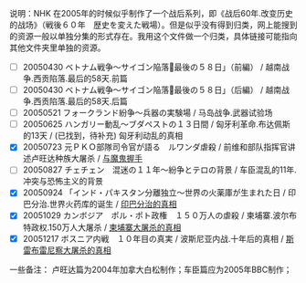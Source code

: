 说明：NHK 在2005年的时候似乎制作了一个战后系列，即《战后60年.改变历史的战场》（戦後６０年　歴史を変えた戦場）。但是似乎没有得到归类，网上能搜到的资源一般以单独分集的形式存在。我用这个文件做一个归类，具体链接可能指向其他文件夹里单独的资源。

- [ ] 20050430 ベトナム戦争～サイゴン陥落最後の５８日」（前編） / 越南战争.西贡陷落.最后的58天.前篇
- [ ] 20050430 ベトナム戦争～サイゴン陥落最後の５８日」（后編） / 越南战争.西贡陷落.最后的58天.后篇
- [ ] 20050521 フォークランド紛争～兵器の実験場 / 马岛战争.武器试验场
- [ ] 20050625 ハンガリー動乱～ブダペストの１３日間 / 匈牙利革命.布达佩斯的13天 / (已找到，待补充) 匈牙利动乱的真相
- [x] 20050723 元ＰＫＯ部隊司令官が語る　ルワンダ虐殺 / 前维和部队指挥官讲述卢旺达种族大屠杀 / [与魔鬼握手](https://github.com/AGX-04/eMule_Sharing/blob/main/NHK%E7%BA%AA%E5%BD%95%E7%89%87/08.%E9%9D%9E%E6%B4%B2/%E4%B8%8E%E9%AD%94%E9%AC%BC%E6%8F%A1%E6%89%8B.%E5%89%8D%E7%BB%B4%E5%92%8C%E9%83%A8%E9%98%9F%E5%8F%B8%E4%BB%A4%E5%AE%98%E8%AE%B2%E8%BF%B0%E5%8D%A2%E6%97%BA%E8%BE%BE%E5%A4%A7%E5%B1%A0%E6%9D%80.md)
- [ ] 20050827 チェチェン　混迷の１１年～紛争とテロの背景 / 车臣混乱的11年.冲突与恐怖主义的背景
- [x] 20050924 「インド・パキスタン分離独立～世界の火薬庫が生まれた日 / 印巴分治.世界火药库的诞生 / [印巴分治的真相](https://github.com/AGX-04/eMule_Sharing/blob/main/NHK%E7%BA%AA%E5%BD%95%E7%89%87/05.%E4%BA%9A%E6%B4%B2/%E5%8D%B0%E5%B7%B4%E5%88%86%E6%B2%BB%E7%9A%84%E7%9C%9F%E7%9B%B8.%E4%B8%96%E7%95%8C%E7%81%AB%E8%8D%AF%E5%BA%93%E7%9A%84%E8%AF%9E%E7%94%9F.md)
- [x] 20051029 カンボジア　ポル・ポト政権　１５０万人の虐殺 / 柬埔寨.波尔布特政权.150万人大屠杀 / [柬埔寨大屠杀的真相](https://github.com/AGX-04/eMule_Sharing/blob/main/NHK%E7%BA%AA%E5%BD%95%E7%89%87/05.%E4%BA%9A%E6%B4%B2/%E6%9F%AC%E5%9F%94%E5%AF%A8%E5%A4%A7%E5%B1%A0%E6%9D%80%E7%9A%84%E7%9C%9F%E7%9B%B8.md)
- [x] 20051217 ボスニア内戦　１０年目の真実 / 波斯尼亚内战.十年后的真相 / [斯雷布雷尼察大屠杀的真相](https://github.com/AGX-04/eMule_Sharing/blob/main/NHK%E7%BA%AA%E5%BD%95%E7%89%87/07.%E6%AC%A7%E6%B4%B2/%E6%96%AF%E9%9B%B7%E5%B8%83%E9%9B%B7%E5%B0%BC%E5%AF%9F%E5%A4%A7%E5%B1%A0%E6%9D%80%E7%9A%84%E7%9C%9F%E7%9B%B8.md)

一些备注：
卢旺达篇为2004年加拿大白松制作；车臣篇应为2005年BBC制作；
